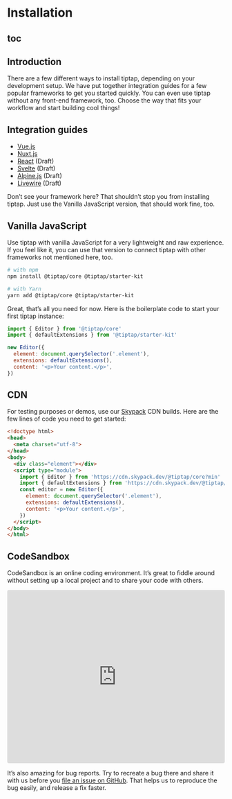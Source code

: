 # Installation

## toc

## Introduction
There are a few different ways to install tiptap, depending on your development setup. We have put together integration guides for a few popular frameworks to get you started quickly. You can even use tiptap without any front-end framework, too. Choose the way that fits your workflow and start building cool things!

## Integration guides
* [Vue.js](/guide/getting-started/vue)
* [Nuxt.js](/guide/getting-started/nuxt)
* [React](/guide/getting-started/react) (Draft)
* [Svelte](/guide/getting-started/svelte) (Draft)
* [Alpine.js](/guide/getting-started/alpine) (Draft)
* [Livewire](/guide/getting-started/livewire) (Draft)

Don’t see your framework here? That shouldn’t stop you from installing tiptap. Just use the Vanilla JavaScript version, that should work fine, too.

## Vanilla JavaScript
Use tiptap with vanilla JavaScript for a very lightweight and raw experience. If you feel like it, you can use that version to connect tiptap with other frameworks not mentioned here, too.

```bash
# with npm
npm install @tiptap/core @tiptap/starter-kit

# with Yarn
yarn add @tiptap/core @tiptap/starter-kit
```

Great, that’s all you need for now. Here is the boilerplate code to start your first tiptap instance:

```js
import { Editor } from '@tiptap/core'
import { defaultExtensions } from '@tiptap/starter-kit'

new Editor({
  element: document.querySelector('.element'),
  extensions: defaultExtensions(),
  content: '<p>Your content.</p>',
})
```

## CDN
For testing purposes or demos, use our [Skypack](https://www.skypack.dev/) CDN builds. Here are the few lines of code you need to get started:

```html
<!doctype html>
<head>
  <meta charset="utf-8">
</head>
<body>
  <div class="element"></div>
  <script type="module">
    import { Editor } from 'https://cdn.skypack.dev/@tiptap/core?min'
    import { defaultExtensions } from 'https://cdn.skypack.dev/@tiptap/starter-kit?min'
    const editor = new Editor({
      element: document.querySelector('.element'),
      extensions: defaultExtensions(),
      content: '<p>Your content.</p>',
    })
  </script>
</body>
</html>
```

## CodeSandbox
CodeSandbox is an online coding environment. It’s great to fiddle around without setting up a local project and to share your code with others.

<iframe
  src="https://codesandbox.io/embed/tiptap-issue-template-b83rr?fontsize=14&hidenavigation=1&module=%2Fsrc%2Fcomponents%2FTiptap.vue&theme=dark"
  style="width:100%; height:400px; border:0; border-radius: 4px; overflow:hidden;"
  title="tiptap-issue-template"
  sandbox="allow-forms allow-modals allow-popups allow-presentation allow-same-origin allow-scripts"
></iframe>

It’s also amazing for bug reports. Try to recreate a bug there and share it with us before you [file an issue on GitHub](https://github.com/ueberdosis/tiptap-next/issues/new/choose). That helps us to reproduce the bug easily, and release a fix faster.
